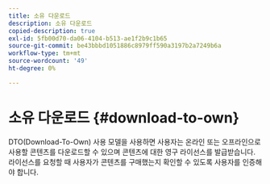 ```yaml
---
title: 소유 다운로드
description: 소유 다운로드
copied-description: true
exl-id: 5fb00d70-da06-4104-b513-ae1f2b9c1b65
source-git-commit: be43bbbd1051886c8979ff590a3197b2a7249b6a
workflow-type: tm+mt
source-wordcount: '49'
ht-degree: 0%

---
```


# 소유 다운로드 {#download-to-own}

DTO(Download-To-Own) 사용 모델을 사용하면 사용자는 온라인 또는 오프라인으로 사용할 콘텐츠를 다운로드할 수 있으며 콘텐츠에 대한 영구 라이선스를 발급받습니다. 라이선스를 요청할 때 사용자가 콘텐츠를 구매했는지 확인할 수 있도록 사용자를 인증해야 합니다.
